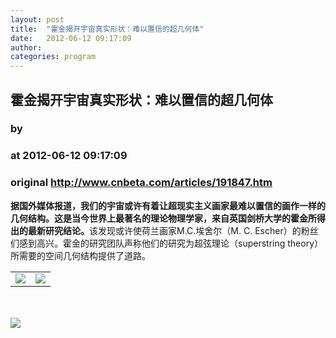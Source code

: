 ```yaml
---
layout: post
title:  "霍金揭开宇宙真实形状：难以置信的超几何体"
date:   2012-06-12 09:17:09
author: 
categories: program
---
```


## 霍金揭开宇宙真实形状：难以置信的超几何体
### by 
### at 2012-06-12 09:17:09
### original <http://www.cnbeta.com/articles/191847.htm>

<span style="font-weight:bold">据国外媒体报道，我们的宇宙或许有着让超现实主义画家最难以置信的画作一样的几何结构。这是当今世界上最著名的理论物理学家，来自英国剑桥大学的霍金所得出的最新研究结论。</span>该发现或许使荷兰画家M.C.埃舍尔（M. C. Escher）的粉丝们感到高兴。霍金的研究团队声称他们的研究为超弦理论（superstring theory）所需要的空间几何结构提供了道路。<img width="1" height="1" src="http://cnbeta.feedsportal.com/c/34306/f/624776/s/20406c70/mf.gif" border="0"><div><table border="0"><tr><td valign="middle"><a rel="nofollow" href="http://share.feedsportal.com/viral/sendEmail.cfm?lang=en&amp;title=%E9%9C%8D%E9%87%91%E6%8F%AD%E5%BC%80%E5%AE%87%E5%AE%99%E7%9C%9F%E5%AE%9E%E5%BD%A2%E7%8A%B6%EF%BC%9A%E9%9A%BE%E4%BB%A5%E7%BD%AE%E4%BF%A1%E7%9A%84%E8%B6%85%E5%87%A0%E4%BD%95%E4%BD%93&amp;link=http%3A%2F%2Fwww.cnbeta.com%2Farticles%2F191847.htm"><img src="http://res3.feedsportal.com/images/emailthis2.gif" border="0"></a></td><td valign="middle"><a rel="nofollow" href="http://res.feedsportal.com/viral/bookmark.cfm?title=%E9%9C%8D%E9%87%91%E6%8F%AD%E5%BC%80%E5%AE%87%E5%AE%99%E7%9C%9F%E5%AE%9E%E5%BD%A2%E7%8A%B6%EF%BC%9A%E9%9A%BE%E4%BB%A5%E7%BD%AE%E4%BF%A1%E7%9A%84%E8%B6%85%E5%87%A0%E4%BD%95%E4%BD%93&amp;link=http%3A%2F%2Fwww.cnbeta.com%2Farticles%2F191847.htm"><img src="http://res3.feedsportal.com/images/bookmark.gif" border="0"></a></td></tr></table></div><br><br><a rel="nofollow" href="http://da.feedsportal.com/r/136621594378/u/153/f/624776/c/34306/s/20406c70/a2.htm"><img src="http://da.feedsportal.com/r/136621594378/u/153/f/624776/c/34306/s/20406c70/a2.img" border="0"></a><img width="1" height="1" src="http://pi.feedsportal.com/r/136621594378/u/153/f/624776/c/34306/s/20406c70/a2t.img" border="0">